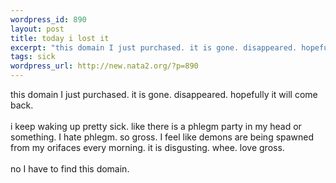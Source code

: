 ```yaml
--- 
wordpress_id: 890
layout: post
title: today i lost it
excerpt: "this domain I just purchased. it is gone. disappeared. hopefully it will come back. i keep waking up pretty sick. like there is a phlegm party in my head or something. I hate phlegm. so gross. I feel like demons are being spawned from my orifaces every morning. it is disgusting. whee. love gross. no I have to find this domain. "
tags: sick
wordpress_url: http://new.nata2.org/?p=890
---
```

this domain I just purchased. it is gone. disappeared. hopefully it will come back. <br/><br/>i keep waking up pretty sick. like there is a phlegm party in my head or something. I hate phlegm. so gross. I feel like demons are being spawned from my orifaces every morning. it is disgusting. whee. love gross. <br/><br/>no I have to find this domain. 
